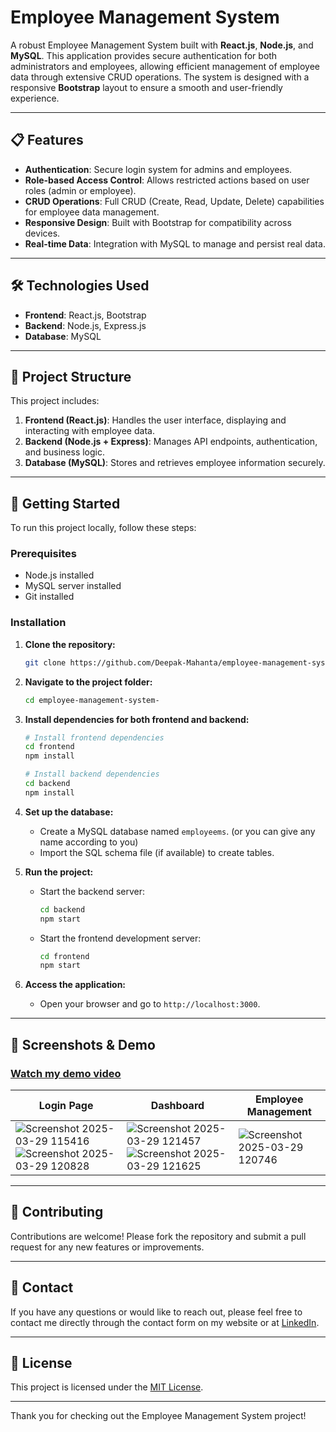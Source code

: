 # Employee Management System

A robust Employee Management System built with **React.js**, **Node.js**, and **MySQL**. This application provides secure authentication for both administrators and employees, allowing efficient management of employee data through extensive CRUD operations. The system is designed with a responsive **Bootstrap** layout to ensure a smooth and user-friendly experience.

---

## 📋 Features

- **Authentication**: Secure login system for admins and employees.
- **Role-based Access Control**: Allows restricted actions based on user roles (admin or employee).
- **CRUD Operations**: Full CRUD (Create, Read, Update, Delete) capabilities for employee data management.
- **Responsive Design**: Built with Bootstrap for compatibility across devices.
- **Real-time Data**: Integration with MySQL to manage and persist real data.

---

## 🛠️ Technologies Used

- **Frontend**: React.js, Bootstrap
- **Backend**: Node.js, Express.js
- **Database**: MySQL

---

## 📂 Project Structure

This project includes:

1. **Frontend (React.js)**: Handles the user interface, displaying and interacting with employee data.
2. **Backend (Node.js + Express)**: Manages API endpoints, authentication, and business logic.
3. **Database (MySQL)**: Stores and retrieves employee information securely.

---

## 🚀 Getting Started

To run this project locally, follow these steps:

### Prerequisites

- Node.js installed
- MySQL server installed
- Git installed

### Installation

1. **Clone the repository:**
    ```bash
    git clone https://github.com/Deepak-Mahanta/employee-management-system-.git
    ```
2. **Navigate to the project folder:**
    ```bash
    cd employee-management-system-
    ```

3. **Install dependencies for both frontend and backend:**
    ```bash
    # Install frontend dependencies
    cd frontend
    npm install

    # Install backend dependencies
    cd backend
    npm install
    ```

4. **Set up the database:**

    - Create a MySQL database named `employeems`. (or you can give any name according to you)
    - Import the SQL schema file (if available) to create tables.

5. **Run the project:**

    - Start the backend server:
      ```bash
      cd backend
      npm start
      ```
    - Start the frontend development server:
      ```bash
      cd frontend
      npm start
      ```

6. **Access the application:**

    - Open your browser and go to `http://localhost:3000`.

---

## 📸 Screenshots & Demo
 ### [Watch my demo video](https://youtu.be/o0jDOVjljBQ)


| Login Page | Dashboard | Employee Management |
|------------|-----------|---------------------|
|![Screenshot 2025-03-29 115416](https://github.com/user-attachments/assets/63511a40-2c5a-43c7-aaa6-ebf8193db438)![Screenshot 2025-03-29 120828](https://github.com/user-attachments/assets/2c73d424-e680-4c19-a9bd-cd361e41dbe7)| ![Screenshot 2025-03-29 121457](https://github.com/user-attachments/assets/486021e0-d26e-4c6c-961a-858b94874d37)![Screenshot 2025-03-29 121625](https://github.com/user-attachments/assets/cfdbac6f-4b4d-43af-a787-41f9b7fe6c72) | ![Screenshot 2025-03-29 120746](https://github.com/user-attachments/assets/cf6f3ed9-f085-46aa-89b5-e6ad552c3f64) |  |

---

## 🤝 Contributing

Contributions are welcome! Please fork the repository and submit a pull request for any new features or improvements.

---

## 📧 Contact

If you have any questions or would like to reach out, please feel free to contact me directly through the contact form on my website or at [LinkedIn](https://www.linkedin.com/in/contactdeepk/).

---

## 📝 License

This project is licensed under the [MIT License](LICENSE).

---

Thank you for checking out the Employee Management System project!
